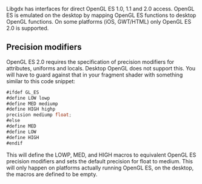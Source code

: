 Libgdx has interfaces for direct OpenGL ES 1.0, 1.1 and 2.0 access. OpenGL ES is emulated on the desktop by mapping OpenGL ES functions to desktop OpenGL functions. On some platforms (iOS, GWT/HTML) only OpenGL ES 2.0 is supported.

## Precision modifiers ##
OpenGL ES 2.0 requires the specification of precision modifiers for attributes, uniforms and locals. Desktop OpenGL does not support this. You will have to guard against that in your fragment shader with something similar to this code snippet:

```java
#ifdef GL_ES 
#define LOW lowp
#define MED mediump
#define HIGH highp
precision mediump float;
#else
#define MED
#define LOW
#define HIGH
#endif
```

This will define the LOWP, MED, and HIGH macros to equivalent OpenGL ES precision modifiers and sets the default precision for float to medium. This will only happen on platforms actually running OpenGL ES, on the desktop, the macros are defined to be empty.